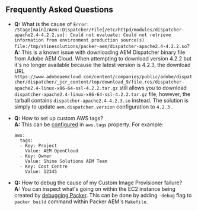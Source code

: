 Frequently Asked Questions
--------------------------

* __Q:__ What is the cause of `Error: /Stage[main]/Aem::Dispatcher/File[/etc/httpd/modules/dispatcher-apache2.4-4.2.2.so]: Could not evaluate: Could not retrieve information from environment production source(s) file:/tmp/shinesolutions/packer-aem/dispatcher-apache2.4-4.2.2.so`?<br/>
  __A:__ This is a known issue with downloading AEM Dispatcher binary file from Adobe AEM Cloud. When attempting to download version 4.2.2 but it's no longer available because the latest version is 4.2.3, the download URL `https://www.adobeaemcloud.com/content/companies/public/adobe/dispatcher/dispatcher/_jcr_content/top/download_9/file.res/dispatcher-apache2.4-linux-x86-64-ssl-4.2.2.tar.gz` still allows you to download `dispatcher-apache2.4-linux-x86-64-ssl-4.2.2.tar.gz` file, however, the tarball contains `dispatcher-apache2.4-4.2.3.so` instead. The solution is simply to update `aem.dispatcher.version` configuration to `4.2.3` .

* __Q:__ How to set up custom AWS tags?<br/>
  __A:__ This can be [configured](https://github.com/shinesolutions/packer-aem/blob/master/docs/configuration.md#aws-platform-type-configuration-properties) in `aws.tags` property. For example:
  ```
  aws:
    tags:
    - Key: Project
      Value: AEM OpenCloud
    - Key: Owner
      Value: Shine Solutions AEM Team
    - Key: Cost Centre
      Value: 12345
  ```
  
* __Q:__ How to debug the cause of my Custom Image Provisioner failure?<br/>
  __A:__ You can inspect what's going on within the EC2 instance being created by [debugging Packer](https://www.packer.io/docs/other/debugging.html). This can be done by adding `-debug` flag to `packer build` command within Packer AEM's `Makefile`.
